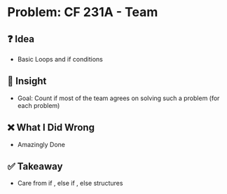 # Problem: CF 231A - Team

## ❓ Idea
- Basic Loops and if conditions

## 🧠 Insight
- Goal: Count if most of the team agrees on solving such a problem (for each problem)

## ❌ What I Did Wrong
- Amazingly Done

## ✅ Takeaway
- Care from if , else if , else structures 
